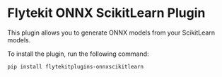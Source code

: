 # Flytekit ONNX ScikitLearn Plugin

This plugin allows you to generate ONNX models from your ScikitLearn models.

To install the plugin, run the following command:

```
pip install flytekitplugins-onnxscikitlearn
```
